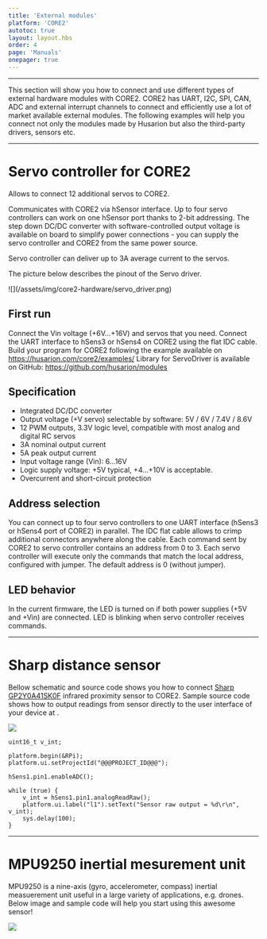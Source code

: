 ```yaml
---
title: 'External modules'
platform: 'CORE2'
autotoc: true
layout: layout.hbs
order: 4
page: 'Manuals'
onepager: true
---
```



***

This section will show you how to connect and use different types of external hardware modules with CORE2. CORE2 has UART, I2C, SPI, CAN, ADC and external interrupt channels to connect and efficiently use a lot of market available external modules. The following examples will help you connect not only the modules made by Husarion but also the third-party drivers, sensors etc.

***

# Servo controller for CORE2 #

Allows to connect 12 additional servos to CORE2.

Communicates with CORE2 via hSensor interface. Up to four servo controllers can work on one hSensor port thanks to 2-bit addressing. The step down DC/DC converter with software-controlled output voltage is available on board to simplify power connections - you can supply the servo controller and CORE2 from the same power source.

Servo controller can deliver up to 3A average current to the servos.

The picture below describes the pinout of the Servo driver.

<div class="thumb center h350">
![](/assets/img/core2-hardware/servo_driver.png)
</div>

## First run ##

Connect the Vin voltage (+6V...+16V) and servos that you need. Connect the UART interface to hSens3 or hSens4 on CORE2 using the flat IDC cable. 
Build your program for CORE2 following the example available on https://husarion.com/core2/examples/
Library for ServoDriver is available on GitHub:
https://github.com/husarion/modules

## Specification ##

 * Integrated DC/DC converter
 * Output voltage (+V servo) selectable by software: 5V / 6V / 7.4V / 8.6V
 * 12 PWM outputs, 3.3V logic level, compatible with most analog and digital RC servos
 * 3A nominal output current
 * 5A peak output current
 * Input voltage range (Vin): 6...16V
 * Logic supply voltage: +5V typical, +4...+10V is acceptable.
 * Overcurrent and short-circuit protection

## Address selection ##

You can connect up to four servo controllers to one UART interface (hSens3 or hSens4 port of CORE2) in parallel. The IDC flat cable allows to crimp additional connectors anywhere along the cable. 
Each command sent by CORE2 to servo controller contains an address from 0 to 3. Each servo controller will execute only the commands that match the local address, configured with jumper. The default address is 0 (without jumper).

## LED behavior ##

In the current firmware, the LED is turned on if both power supplies (+5V and +Vin) are connected. LED is blinking when servo controller receives commands.

***

# Sharp distance sensor #

Bellow schematic and source code shows you how to connect [Sharp GP2Y0A41SK0F](http://www.sharp-world.com/products/device/lineup/data/pdf/datasheet/gp2y0a41sk_e.pdf "Sharp GP2Y0A41SK0F") infrared proximity sensor to CORE2. Sample source code shows how to output readings from sensor directly to the user interface of your device at [](https://cloud.husarion.com).

<div class="thumb center h200">

![](/assets/img/core2-hardware/sharp.svg)

</div>

```
uint16_t v_int;

platform.begin(&RPi);
platform.ui.setProjectId("@@@PROJECT_ID@@@");

hSens1.pin1.enableADC();

while (true) {
	v_int = hSens1.pin1.analogReadRaw();
	platform.ui.label("l1").setText("Sensor raw output = %d\r\n", v_int);
	sys.delay(100);
}
```

***

# MPU9250 inertial mesurement unit #

MPU9250 is a nine-axis (gyro, accelerometer, compass) inertial measuerement unit useful in a large variety of applications, e.g. drones. Below image and sample code will help you start using this awesome sensor!

<div class="thumb center h200">

![](/assets/img/core2-hardware/mpu9250.svg)

</div>
